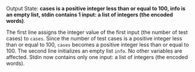 Output State: **cases is a positive integer less than or equal to 100, info is an empty list, stdin contains 1 input: a list of integers (the encoded words)**.

The first line assigns the integer value of the first input (the number of test cases) to `cases`. Since the number of test cases is a positive integer less than or equal to 100, `cases` becomes a positive integer less than or equal to 100. The second line initializes an empty list `info`. No other variables are affected. Stdin now contains only one input: a list of integers (the encoded words).